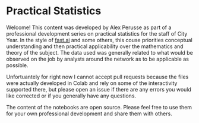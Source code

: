 # Practical Statistics
Welcome! This content was developed by Alex Perusse as part of a professional development series on practical statistics for the staff of City Year. In the style of [fast.ai](https://www.fast.ai/) and some others, this couse priorities conceptual understanding and then practical applicability over the mathematics and theory of the subject. The data used was generally related to what would be observed on the job by analysts around the network as to be applicable as possible.

Unfortuantely for right now I cannot accept pull requests because the files were actually developed in Colab and rely on some of the interactivity supported there, but please open an issue if there are any errors you would like corrected or if you generally have any questions.

The content of the notebooks are open source.  Please feel free to use them for your own professional development and share them with others. 
